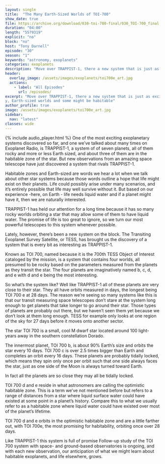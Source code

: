 ```yaml
---
layout: single
title:  "The Many Earth-Sized Worlds of TOI-700"
show_date: true
file: https://archive.org/download/030-toi-700-final/030_TOI-700_final.mp3
duration: "04:00"
length: "5579319"
explicit: "no"
block: "no"
host: "Tony Darnell"
episode: "30"
season: "1"
keywords: "astronomy, exoplanets"
categories: exoplanets
description: "Move over TRAPPIST-1, there a new system that is just as exciting.  TOI-700 is a system of four rocky, Earth-sized worlds and some might be habitable"
header:
  overlay_image: /assets/images/exoplanets/toi700e_art.jpg
  actions:
    - label: "All Episodes"
      url: /episodes/
excerpt: "Move over TRAPPIST-1, there a new system that is just as exciting.  TOI-700 is a system of four rock
y, Earth-sized worlds and some might be habitable"
author_profile: true
image: /assets/images/exoplanets/toi700e_art.jpg
sidebar: 
  nav: "latest"
classes: wide
---
```


{% include audio_player.html %} 
One of the most exciting exoplanetary systems discovered so far, and one we’ve talked about many times on Exoplanet Radio, is TRAPPIST-1, a system of of seven planets, all of them rocky and more or less Earth sized, and about three of them are in the habitable zone of the star.  But new observations from an amazing space telescope have just discovered a system that rivals TRAPPIST-1.

Habitable zones and Earth-sized are words we hear a lot when we talk about other star systems because those words outline a hope that life might exist on their planets.  Life could possibly arise under many scenarios, and it’s entirely possible that life may well survive without it.  But based on our experience -here, on Earth -  life needs liquid water and if a planet might have it, then we are naturally interested.

TRAPPIST-1 has held our attention for a long time because it has so many rocky worlds orbiting a star that may allow some of them to have liquid water.  The promise of life is too great to ignore, so we turn our most powerful telescopes to this system whenever possible.

Lately, however, there’s been a new system on the block.  The Transiting Exoplanet Survey Satellite, or TESS, has brought us the discovery of a system that is every bit as interesting as TRAPPIST-1.

Known as TOI 700, named because it is the 700th TESS Object of Interest cataloged by the mission, is a system that contains four worlds, all presumed to be rocky based on the parameters measured from the planets as they transit the star.  The four planets are imaginatively named b, c, d, and e with d and e being the most interesting.

So what’s the system like?  Well like TRAPPIST-1 all of these planets are very close to their star.  They all have orbits measured in days, the longest being TOI 700 e at 28 days.  The reason we’re seeing so many systems like this is that our transit measuring space telescopes don’t stare at the system long enough to get planets that take longer to go around their star.  Those types of planets are probably out there, but we haven’t seen them yet because we don’t look at them long enough.  TESS for example only looks at one region of the sky for 27 days before it moves onto another sector.

The star TOI 700 is a small, cool M dwarf star located around 100 light-years away in the southern constellation Dorado.

The innermost planet, TOI 700 b, is about 90% Earth’s size and orbits the star every 10 days. TOI 700 c is over 2.5 times bigger than Earth and completes an orbit every 16 days. These planets are probably tidally locked, which means they spin only once per orbit such that one side always faces the star, just as one side of the Moon is always turned toward Earth.

In fact all the planets are so close they may all be tidally locked.

TOI 700 d and e reside in what astronomers are calling the optimistic habitable zone.  This is a term we’ve not mentioned before but refers to a range of distances from a star where liquid surface water could have existed at some point in a planet’s history.  Compare this to what we usually refer to as a habitable zone where liquid water could have existed over most of the planet’s lifetime. 

TOI 700 d and e orbits in the optimistic habitable zone and are a little farther out, with TOI 700e, the most promising for habitability, orbiting once over 28 days.

Like TRAPPIST-1 this system is full of promise Follow-up study of the TOI 700 system with space- and ground-based observatories is ongoing, and with each new observation, our anticipation of what we might learn about habitable exoplanets, and life elsewhere, grows.
